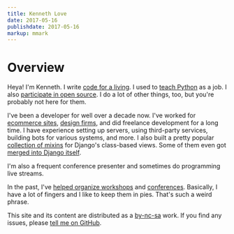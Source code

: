 ```yaml
---
title: Kenneth Love
date: 2017-05-16
publishdate: 2017-05-16
markup: mmark
---
```


# Overview

Heya! I'm Kenneth. I write [code for a living](https://oreilly.com).  I used to [teach Python](https://teamtreehouse.com/kennethlove) as a job.  I also [participate in open source](https://github.com/kennethlove).  I do a lot of other things, too, but you're probably not here for them.

I've been a developer for well over a decade now. I've worked for [ecommerce sites](https://tindie.com), [design firms](https://bricksf.com), and did freelance development for a long time.  I have experience 
setting up servers, using third-party services, building bots for various systems, and more. I also built a pretty popular [collection of mixins](https://github.com/brack3t/django-braces) for Django's class-based 
views. Some of them even got [merged into Django itself](https://github.com/django/django/commit/e5cb4e14118f3a508e3bc00ee7cd50bb0f18a61d).

I'm also a frequent conference presenter and sometimes do programming live streams.

In the past, I've [helped organize workshops](https://djangogirls.org/portland/) and [conferences](https://djangocon.us). Basically, I have a lot of fingers and I like to keep them in pies.  That's such a weird phrase.

This site and its content are distributed as a [by-nc-sa](http://creativecommons.org/licenses/by-nc-sa/4.0/) work. If you find any issues, please [tell me on GitHub](https://github.com/kennethlove/kennethlove.github.io).